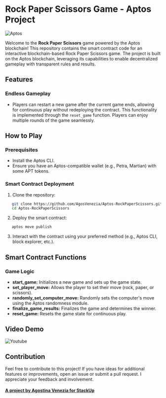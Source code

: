 # Rock Paper Scissors Game - Aptos Project

![Aptos](https://pbs.twimg.com/media/GVU9bWDWQAAqHAs?format=jpg&name=small)

Welcome to the **Rock Paper Scissors** game powered by the Aptos blockchain! This repository contains the smart contract code for an interactive blockchain-based Rock Paper Scissors game. The project is built on the Aptos blockchain, leveraging its capabilities to enable decentralized gameplay with transparent rules and results.

## Features

### **Endless Gameplay**
   - Players can restart a new game after the current game ends, allowing for continuous play without redeploying the contract. This functionality is implemented through the `reset_game` function. Players can enjoy multiple rounds of the game seamlessly.

## How to Play

### Prerequisites
- Install the Aptos CLI.
- Ensure you have an Aptos-compatible wallet (e.g., Petra, Martian) with some APT tokens.

### Smart Contract Deployment
1. Clone the repository:
```bash
   git clone https://github.com/AgosVenezia/Aptos-RockPaperScissors.git
   cd Aptos-RockPaperScissors
```

2. Deploy the smart contract:
```bash
   aptos move publish
```

3. Interact with the contract using your preferred method (e.g., Aptos CLI, block explorer, etc.).

## Smart Contract Functions

### Game Logic

- **start_game:** Initializes a new game and sets up the game state.
- **set_player_move:** Allows the player to set their move (rock, paper, or scissors).
- **randomly_set_computer_move:** Randomly sets the computer's move using the Aptos randomness module.
- **finalize_game_results:** Finalizes the game and determines the winner.
- **reset_game:** Resets the game state for continuous play.

## Video Demo

![Youtube](https://youtu.be/Yvbr5dnPbKk?si=fd71UhfPi0PrCPFt)

## Contribution

Feel free to contribute to this project! If you have ideas for additional features or improvements, open an issue or submit a pull request. I appreciate your feedback and involvement.

#### [A project by Agostina Venezia for StackUp](https://earn.stackup.dev/)